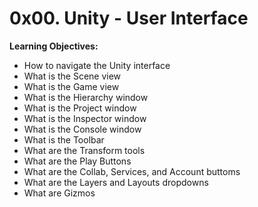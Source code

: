 # 0x00. Unity - User Interface


**Learning Objectives:**

* How to navigate the Unity interface
* What is the Scene view
* What is the Game view
* What is the Hierarchy window
* What is the Project window
* What is the Inspector window
* What is the Console window
* What is the Toolbar
* What are the Transform tools
* What are the Play Buttons
* What are the Collab, Services, and Account buttoms
* What are the Layers and Layouts dropdowns
* What are Gizmos
